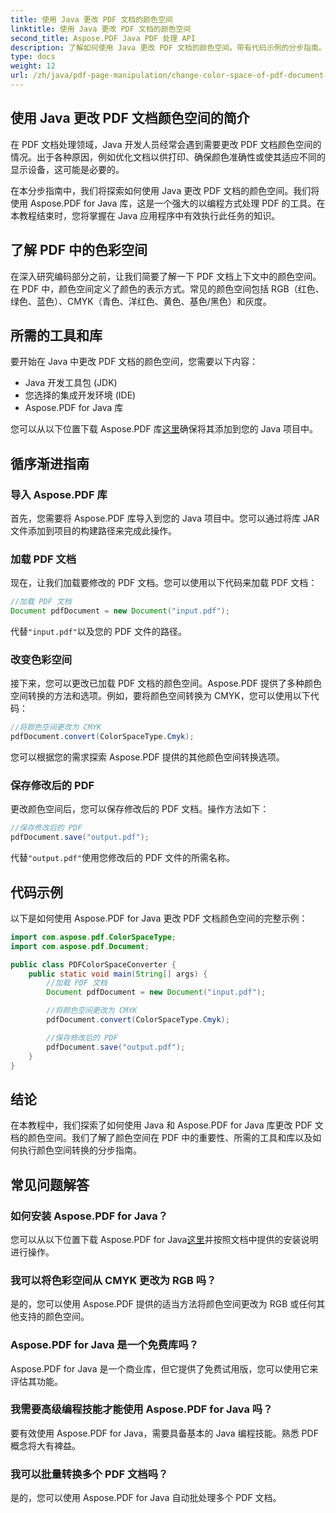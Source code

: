```yaml
---
title: 使用 Java 更改 PDF 文档的颜色空间
linktitle: 使用 Java 更改 PDF 文档的颜色空间
second_title: Aspose.PDF Java PDF 处理 API
description: 了解如何使用 Java 更改 PDF 文档的颜色空间。带有代码示例的分步指南。优化您的 PDF 以进行打印和显示。
type: docs
weight: 12
url: /zh/java/pdf-page-manipulation/change-color-space-of-pdf-document-using-java/
---
```


## 使用 Java 更改 PDF 文档颜色空间的简介

在 PDF 文档处理领域，Java 开发人员经常会遇到需要更改 PDF 文档颜色空间的情况。出于各种原因，例如优化文档以供打印、确保颜色准确性或使其适应不同的显示设备，这可能是必要的。

在本分步指南中，我们将探索如何使用 Java 更改 PDF 文档的颜色空间。我们将使用 Aspose.PDF for Java 库，这是一个强大的以编程方式处理 PDF 的工具。在本教程结束时，您将掌握在 Java 应用程序中有效执行此任务的知识。

## 了解 PDF 中的色彩空间

在深入研究编码部分之前，让我们简要了解一下 PDF 文档上下文中的颜色空间。在 PDF 中，颜色空间定义了颜色的表示方式。常见的颜色空间包括 RGB（红色、绿色、蓝色）、CMYK（青色、洋红色、黄色、基色/黑色）和灰度。

## 所需的工具和库

要开始在 Java 中更改 PDF 文档的颜色空间，您需要以下内容：

- Java 开发工具包 (JDK)
- 您选择的集成开发环境 (IDE)
- Aspose.PDF for Java 库

您可以从以下位置下载 Aspose.PDF 库[这里](https://releases.aspose.com/pdf/java/)确保将其添加到您的 Java 项目中。

## 循序渐进指南

### 导入 Aspose.PDF 库

首先，您需要将 Aspose.PDF 库导入到您的 Java 项目中。您可以通过将库 JAR 文件添加到项目的构建路径来完成此操作。

### 加载 PDF 文档

现在，让我们加载要修改的 PDF 文档。您可以使用以下代码来加载 PDF 文档：

```java
//加载 PDF 文档
Document pdfDocument = new Document("input.pdf");
```

代替`"input.pdf"`以及您的 PDF 文件的路径。

### 改变色彩空间

接下来，您可以更改已加载 PDF 文档的颜色空间。Aspose.PDF 提供了多种颜色空间转换的方法和选项。例如，要将颜色空间转换为 CMYK，您可以使用以下代码：

```java
//将颜色空间更改为 CMYK
pdfDocument.convert(ColorSpaceType.Cmyk);
```

您可以根据您的需求探索 Aspose.PDF 提供的其他颜色空间转换选项。

### 保存修改后的 PDF

更改颜色空间后，您可以保存修改后的 PDF 文档。操作方法如下：

```java
//保存修改后的 PDF
pdfDocument.save("output.pdf");
```

代替`"output.pdf"`使用您修改后的 PDF 文件的所需名称。

## 代码示例

以下是如何使用 Aspose.PDF for Java 更改 PDF 文档颜色空间的完整示例：

```java
import com.aspose.pdf.ColorSpaceType;
import com.aspose.pdf.Document;

public class PDFColorSpaceConverter {
    public static void main(String[] args) {
        //加载 PDF 文档
        Document pdfDocument = new Document("input.pdf");

        //将颜色空间更改为 CMYK
        pdfDocument.convert(ColorSpaceType.Cmyk);

        //保存修改后的 PDF
        pdfDocument.save("output.pdf");
    }
}
```

## 结论

在本教程中，我们探索了如何使用 Java 和 Aspose.PDF for Java 库更改 PDF 文档的颜色空间。我们了解了颜色空间在 PDF 中的重要性、所需的工具和库以及如何执行颜色空间转换的分步指南。

## 常见问题解答

### 如何安装 Aspose.PDF for Java？

您可以从以下位置下载 Aspose.PDF for Java[这里](https://releases.aspose.com/pdf/java/)并按照文档中提供的安装说明进行操作。

### 我可以将色彩空间从 CMYK 更改为 RGB 吗？

是的，您可以使用 Aspose.PDF 提供的适当方法将颜色空间更改为 RGB 或任何其他支持的颜色空间。

### Aspose.PDF for Java 是一个免费库吗？

Aspose.PDF for Java 是一个商业库，但它提供了免费试用版，您可以使用它来评估其功能。

### 我需要高级编程技能才能使用 Aspose.PDF for Java 吗？

要有效使用 Aspose.PDF for Java，需要具备基本的 Java 编程技能。熟悉 PDF 概念将大有裨益。

### 我可以批量转换多个 PDF 文档吗？

是的，您可以使用 Aspose.PDF for Java 自动批处理多个 PDF 文档。